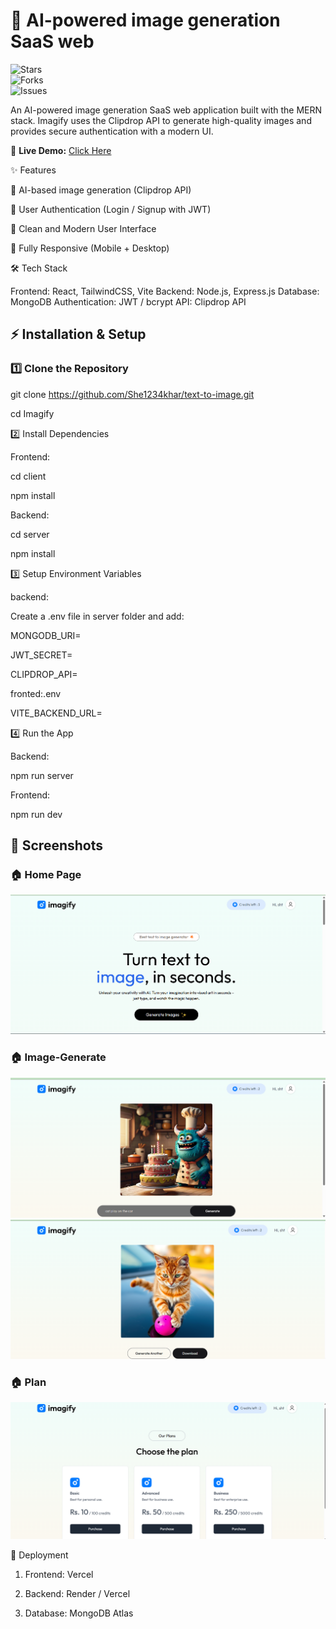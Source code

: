 # 🛒 AI-powered image generation SaaS web  

![Stars](https://img.shields.io/github/stars/She1234khar/text-to-image?style=social)  
![Forks](https://img.shields.io/github/forks/She1234khar/text-to-image?style=social)  
![Issues](https://img.shields.io/github/issues/She1234khar/text-to-image)  

An AI-powered image generation SaaS web application built with the MERN stack.
Imagify uses the Clipdrop API to generate high-quality images and provides secure authentication with a modern UI.

🔗 **Live Demo:** [Click Here](https://imagify-shozab.vercel.app/) 

✨ Features

🤖 AI-based image generation (Clipdrop API)

🔐 User Authentication (Login / Signup with JWT)

🎨 Clean and Modern User Interface

📱 Fully Responsive (Mobile + Desktop)

🛠️ Tech Stack

Frontend: React, TailwindCSS, Vite
Backend: Node.js, Express.js
Database: MongoDB
Authentication: JWT / bcrypt
API: Clipdrop API

## ⚡ Installation & Setup

### 1️⃣ Clone the Repository

git clone https://github.com/She1234khar/text-to-image.git

cd Imagify

2️⃣ Install Dependencies

Frontend:

cd client

npm install


Backend:

cd server

npm install


3️⃣ Setup Environment Variables

backend:

Create a .env file in server folder and add:

MONGODB_URI=<your-mongodb-connection-string>

JWT_SECRET=<your-jwt-secret>

CLIPDROP_API=<your-clipdrop-api-key>


fronted:.env

VITE_BACKEND_URL=<your-server-url>




4️⃣ Run the App

Backend:

npm run server


Frontend:

npm run dev

## 📸 Screenshots  

### 🏠 Home Page  
![Home](https://github.com/She1234khar/text-to-image/blob/main/Screenshot%202025-09-07%20234718.png?raw=true)

### 🏠 Image-Generate  
![Image](https://github.com/She1234khar/text-to-image/blob/main/Screenshot%202025-09-07%20234852.png?raw=true)
![Image1](https://github.com/She1234khar/text-to-image/blob/main/Screenshot%202025-09-07%20234812.png?raw=true)


### 🏠 Plan 
![Plan](https://github.com/She1234khar/text-to-image/blob/main/Screenshot%202025-09-08%20001336.png?raw=true)


🚀 Deployment

1) Frontend: Vercel

2) Backend: Render / Vercel

3) Database: MongoDB Atlas






 
 
